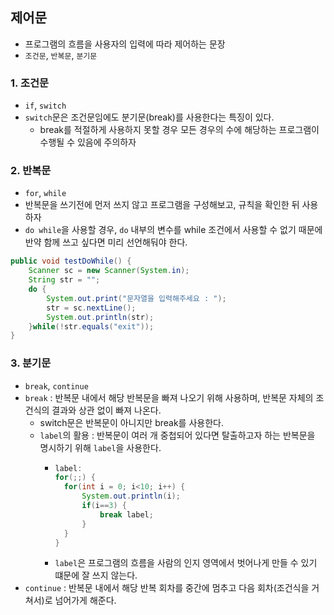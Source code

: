 ## 제어문
- 프로그램의 흐름을 사용자의 입력에 따라 제어하는 문장
- `조건문`, `반복문`, `분기문`

### 1. 조건문
- `if`, `switch`
- `switch`문은 조건문임에도 분기문(break)를 사용한다는 특징이 있다.
  - break를 적절하게 사용하지 못할 경우 모든 경우의 수에 해당하는 프로그램이 수행될 수 있음에 주의하자

### 2. 반복문
- `for`, `while`
- 반복문을 쓰기전에 먼저 쓰지 않고 프로그램을 구성해보고, 규칙을 확인한 뒤 사용하자
- `do while`을 사용할 경우, `do` 내부의 변수를 while 조건에서 사용할 수 없기 때문에 반약 함께 쓰고 싶다면 미리 선언해둬야 한다.
```java
public void testDoWhile() {
    Scanner sc = new Scanner(System.in);
    String str = "";
    do {
        System.out.print("문자열을 입력해주세요 : ");
        str = sc.nextLine();
        System.out.println(str);
    }while(!str.equals("exit"));
}
```
### 3. 분기문 
- `break`, `continue`
- `break` : 반복문 내에서 해당 반복문을 빠져 나오기 위해 사용하며, 반복문 자체의 조건식의 결과와 상관 없이 빠져 나온다.
  - switch문은 반복문이 아니지만 break를 사용한다.
  - `label`의 활용 : 반복문이 여러 개 중첩되어 있다면 탈출하고자 하는 반복문을 명시하기 위해 `label`을 사용한다.
    - ```java
      label:
      for(;;) {
        for(int i = 0; i<10; i++) {
            System.out.println(i);
            if(i==3) {
                break label;
            }
        }
      }
      ```
    - `label`은 프로그램의 흐름을 사람의 인지 영역에서 벗어나게 만들 수 있기 떄문에 잘 쓰지 않는다.
- `continue` : 반복문 내에서 해당 반복 회차를 중간에 멈추고 다음 회차(조건식을 거쳐서)로 넘어가게 해준다.

